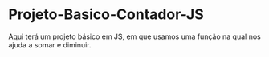# Projeto-Basico-Contador-JS
Aqui terá um projeto básico em JS, em que usamos uma função na qual nos ajuda a somar e diminuir.

